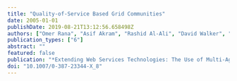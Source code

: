 ```yaml
---
title: "Quality-of-Service Based Grid Communities"
date: 2005-01-01
publishDate: 2019-08-21T13:12:56.658498Z
authors: ["Omer Rana", "Asif Akram", "Rashid Al-Ali", "David Walker", "Gregor von Laszewski", "Kaizar Amin"]
publication_types: ["6"]
abstract: ""
featured: false
publication: "*Extending Web Services Technologies: The Use of Multi-Agent Approaches*"
doi: "10.1007/0-387-23344-X_8"
---
```



